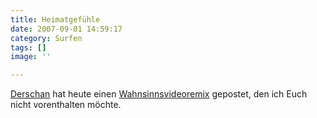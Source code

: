 ```yaml
---
title: Heimatgefühle
date: 2007-09-01 14:59:17
category: Surfen
tags: []
image: ''

---
```


[Derschan](http://derschan.blogspot.com) hat heute einen [Wahnsinnsvideoremix](http://derschan.blogspot.com/2007/08/samma.html) gepostet, den ich Euch nicht vorenthalten möchte.
